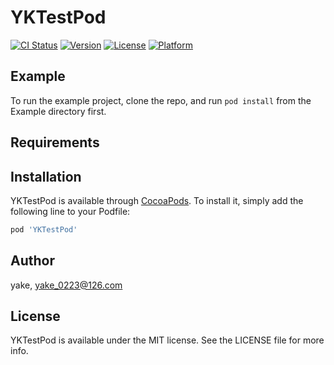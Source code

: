 # YKTestPod

[![CI Status](http://img.shields.io/travis/yake/YKTestPod.svg?style=flat)](https://travis-ci.org/yake/YKTestPod)
[![Version](https://img.shields.io/cocoapods/v/YKTestPod.svg?style=flat)](http://cocoapods.org/pods/YKTestPod)
[![License](https://img.shields.io/cocoapods/l/YKTestPod.svg?style=flat)](http://cocoapods.org/pods/YKTestPod)
[![Platform](https://img.shields.io/cocoapods/p/YKTestPod.svg?style=flat)](http://cocoapods.org/pods/YKTestPod)

## Example

To run the example project, clone the repo, and run `pod install` from the Example directory first.

## Requirements

## Installation

YKTestPod is available through [CocoaPods](http://cocoapods.org). To install
it, simply add the following line to your Podfile:

```ruby
pod 'YKTestPod'
```

## Author

yake, yake_0223@126.com

## License

YKTestPod is available under the MIT license. See the LICENSE file for more info.
